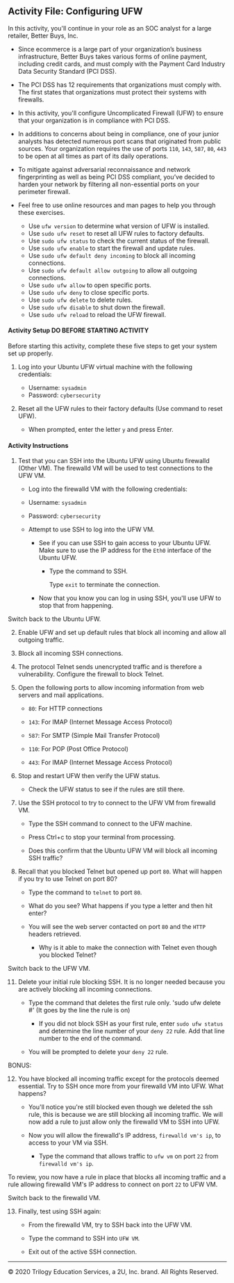 ## Activity File: Configuring UFW 

In this activity, you'll continue in your role as an SOC analyst for a large retailer, Better Buys, Inc.

- Since ecommerce is a large part of your organization’s business infrastructure, Better Buys takes various forms of online payment, including credit cards, and must comply with the Payment Card Industry Data Security Standard (PCI DSS).

- The PCI DSS has 12 requirements that organizations must comply with. The first states that organizations must protect their systems with firewalls.

- In this activity, you'll configure Uncomplicated Firewall (UFW) to ensure that your organization is in compliance with PCI DSS.

- In additions to concerns about being in compliance, one of your junior analysts has detected numerous port scans that originated from public sources. Your organization requires the use of ports `110`, `143`, `587`, `80`, `443` to be open at all times as part of its daily operations. 

- To mitigate against adversarial reconnaissance and network fingerprinting as well as being PCI DSS compliant, you’ve decided to harden your network by filtering all non-essential ports on your perimeter firewall.

- Feel free to use online resources and man pages to help you through these exercises.

   - Use `ufw version` to determine what version of UFW is installed.
   - Use `sudo ufw reset` to reset all UFW rules to factory defaults.
   - Use `sudo ufw status` to check the current status of the firewall.
   - Use `sudo ufw enable` to start the firewall and update rules.
   - Use `sudo ufw default deny incoming` to block all incoming connections.
   - Use `sudo ufw default allow outgoing` to allow all outgoing connections.
   - Use `sudo ufw allow` to open specific ports.
   - Use `sudo ufw deny` to close specific ports.
   - Use `sudo ufw delete` to delete rules.
   - Use `sudo ufw disable` to shut down the firewall.
   - Use `sudo ufw reload` to reload the UFW firewall.

#### Activity Setup DO BEFORE STARTING ACTIVITY

Before starting this activity, complete these five steps to get your system set up properly. 

1. Log into your Ubuntu UFW virtual machine with the following credentials:

    - Username: `sysadmin`
    - Password: `cybersecurity`

2. Reset all the UFW rules to their factory defaults (Use command to reset UFW).

   - When prompted, enter the letter `y` and press Enter.
   
#### Activity Instructions

1. Test that you can SSH into the Ubuntu UFW using Ubuntu firewalld (Other VM). The firewalld VM will be used to test connections to the UFW VM.

    - Log into the firewalld VM with the following credentials:
 
     - Username: `sysadmin`
     - Password: `cybersecurity`

    - Attempt to use SSH to log into the UFW VM.

        - See if you can use SSH to gain access to your Ubuntu UFW. Make sure to use the IP address for the `Eth0` interface of the Ubuntu UFW. 
        
          - Type the command to SSH.

            Type `exit` to terminate the connection.

        - Now that you know you can log in using SSH, you'll use UFW to stop that from happening.

Switch back to the Ubuntu UFW. 

2. Enable UFW and set up default rules that block all incoming and allow all outgoing traffic.

3. Block all incoming SSH connections.

4. The protocol Telnet sends unencrypted traffic and is therefore a vulnerability. Configure the firewall to block Telnet.

5. Open the following ports to allow incoming information from web servers and mail applications.

    - `80`: For HTTP connections

    - `143`: For IMAP (Internet Message Access Protocol)

    - `587`: For SMTP (Simple Mail Transfer Protocol)

    - `110`: For POP (Post Office Protocol)

    - `443`: For IMAP (Internet Message Access Protocol)

6. Stop and restart UFW then verify the UFW status.

    - Check the UFW status to see if the rules are still there. 

7. Use the SSH protocol to try to connect to the UFW VM from firewalld VM.

    - Type the SSH command to connect to the UFW machine.

    - Press Ctrl+c to stop your terminal from processing.

    - Does this confirm that the Ubuntu UFW VM will block all incoming SSH traffic? 

9. Recall that you blocked Telnet but opened up port `80`. What will happen if you try to use Telnet on port 80?

    - Type the command to `telnet` to port `80`. 

    - What do you see? What happens if you type a letter and then hit enter?

    - You will see the web server contacted on port `80` and the `HTTP` headers retrieved.

        -  Why is it able to make the connection with Telnet even though you blocked Telnet?

Switch back to the UFW VM.

11. Delete your initial rule blocking SSH. It is no longer needed because you are actively blocking all incoming connections. 

    - Type the command that deletes the first rule only. 'sudo ufw delete #' (It goes by the line the rule is on)

         - If you did not block SSH as your first rule, enter `sudo ufw status` and determine the line number of your `deny 22` rule. Add that line number to the end of the command.

    - You will be prompted to delete your `deny 22` rule. 

BONUS: 


12. You have blocked all incoming traffic except for the protocols deemed essential. Try to SSH once more from your firewalld VM into UFW. What happens?
    - You'll notice you're still blocked even though we deleted the ssh rule, this is because we are still blocking all incoming traffic. We will now add a rule to just allow only the firewalld VM to SSH into UFW. 

    - Now you will allow the firewalld's IP address, `firewalld vm's ip`, to access to your VM via SSH. 

        - Type the command that allows traffic to `ufw vm` on port `22` from `firewalld vm's ip`. 

 To review, you now have a rule in place that blocks all incoming traffic and a rule allowing firewalld VM's IP address to connect on port `22` to UFW VM.
    
Switch back to the firewalld VM.

13. Finally, test using SSH again:

    - From the firewalld VM, try to SSH back into the UFW VM.

    - Type the command to SSH into `UFW VM`.

    - Exit out of the active SSH connection.

---
© 2020 Trilogy Education Services, a 2U, Inc. brand. All Rights Reserved.
